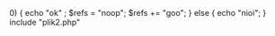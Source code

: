 <?php
#pga add note
if ($i > 0) {
	echo "ok" ;
	$refs = "noop";
	$refs += "goo";
} else {
	echo "nioi";
}
include "plik2.php"